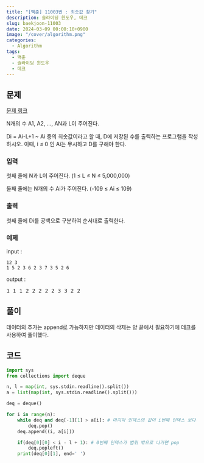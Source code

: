 ```yaml
---
title: "[백준] 11003번 : 최솟값 찾기"
description: 슬라이딩 윈도우, 데크
slug: baekjoon-11003
date: 2024-03-09 00:00:10+0900
image: "/cover/algorithm.png"
categories:
  - Algorithm
tags:
  - 백준
  - 슬라이딩 윈도우
  - 데크
---
```


## 문제

[문제 링크](https://www.acmicpc.net/problem/11003)

N개의 수 A1, A2, ..., AN과 L이 주어진다.

Di = Ai-L+1 ~ Ai 중의 최솟값이라고 할 때, D에 저장된 수를 출력하는 프로그램을 작성하시오. 이때, i ≤ 0 인 Ai는 무시하고 D를 구해야 한다.

### 입력

첫째 줄에 N과 L이 주어진다. (1 ≤ L ≤ N ≤ 5,000,000)

둘째 줄에는 N개의 수 Ai가 주어진다. (-109 ≤ Ai ≤ 109)

### 출력

첫째 줄에 Di를 공백으로 구분하여 순서대로 출력한다.

### 예제

input :

```
12 3
1 5 2 3 6 2 3 7 3 5 2 6
```

output :

<pre>
1 1 1 2 2 2 2 2 3 3 2 2
</pre>

## 풀이

데이터의 추가는 append로 가능하지만 데이터의 삭제는 양 끝에서 필요하기에 데크를 사용하여 풀이했다.

## 코드

```python
import sys
from collections import deque

n, l = map(int, sys.stdin.readline().split())
a = list(map(int, sys.stdin.readline().split()))

deq = deque()

for i in range(n):
    while deq and deq[-1][1] > a[i]: # 마지막 인덱스의 값이 i번째 인덱스 보다 크다면 pop
        deq.pop()
    deq.append((i, a[i]))

    if(deq[0][0] < i - l + 1): # 0번째 인덱스가 범위 밖으로 나가면 pop
        deq.popleft()
    print(deq[0][1], end=' ')

```
